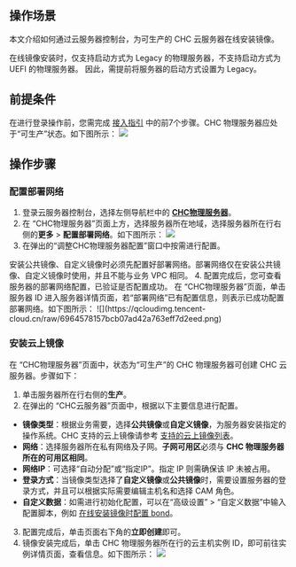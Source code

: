 ## 操作场景
本文介绍如何通过云服务器控制台，为可生产的 CHC 云服务器在线安装镜像。

<dx-alert infotype="notice" title="">
在线镜像安装时，仅支持启动方式为 Legacy 的物理服务器，不支持启动方式为 UEFI 的物理服务器。 因此，需提前将服务器的启动方式设置为 Legacy。
</dx-alert>


## 前提条件
在进行登录操作前，您需完成 [接入指引](https://cloud.tencent.com/document/product/1448/60642) 中的前7个步骤。CHC 物理服务器应处于“可生产”状态。如下图所示：
![](https://qcloudimg.tencent-cloud.cn/raw/1d73e0e4e7f4e83f5df21b2af4b43855.png)




## 操作步骤

### 配置部署网络



1. 登录云服务器控制台，选择左侧导航栏中的 **[CHC物理服务器](https://console.cloud.tencent.com/cvm/chc/index)**。
2. 在 “CHC物理服务器”页面上方，选择服务器所在地域，选择服务器所在行右侧的**更多** > **配置部署网络**。如下图所示：
![](https://qcloudimg.tencent-cloud.cn/raw/db4a4c6e987543715236a3c382ba766d.png)
3. 在弹出的“调整CHC物理服务器配置”窗口中按需进行配置。
<dx-alert infotype="explain" title="">
安装公共镜像、自定义镜像时必须先配置好部署网络。部署网络仅在安装公共镜像、自定义镜像时使用，并且不能与业务 VPC 相同。
</dx-alert>
4. 配置完成后，您可查看服务器的部署网络配置，已验证是否配置成功。
在 “CHC物理服务器”页面，单击服务器 ID 进入服务器详情页面，若“部署网络”已有配置信息，则表示已成功配置部署网络。如下图所示：
![](https://qcloudimg.tencent-cloud.cn/raw/6964578157bcb07ad42a763eff7d2eed.png)





### 安装云上镜像
在 “CHC物理服务器”页面中，状态为“可生产”的 CHC 物理服务器可创建 CHC 云服务器。步骤如下：

1. 单击服务器所在行右侧的**生产**。
2. 在弹出的 “CHC云服务器”页面中，根据以下主要信息进行配置。
 - **镜像类型**：根据业务需要，选择**公共镜像**或**自定义镜像**，为服务器安装指定的操作系统。CHC 支持的云上镜像请参考 [支持的云上镜像列表](https://cloud.tencent.com/document/product/1448/75936)。
 - **网络**：选择服务器所在私有网络及子网。**子网可用区**必须与 **CHC 物理服务器所在的可用区相同**。
 - **网络IP**：可选择“自动分配”或“指定IP”。指定 IP 则需确保该 IP 未被占用。
 - **登录方式**：当镜像类型选择了**自定义镜像**或**公共镜像**时，需要设置服务器的登录方式，并且可以根据实际需要编辑主机名和选择 CAM 角色。
 - **自定义数据**：如需进行初始化配置，可以在“高级设置” > “自定义数据”中输入配置脚本，例如 [在线安装镜像时配置 bond](https://cloud.tencent.com/document/product/1448/75937)。
3. 配置完成后，单击页面右下角的**立即创建**即可。
4. 镜像安装完成后，单击 CHC 物理服务器所在行的云主机实例 ID，即可前往实例详情页面，查看信息。如下图所示：
![](https://qcloudimg.tencent-cloud.cn/raw/e1867635e85367a5e19fb70860e049cf.png)



